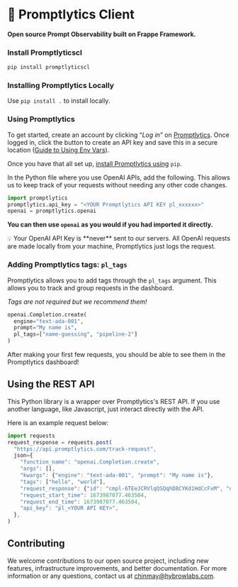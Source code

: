 # 🍰 Promptlytics Client

**Open source Prompt Observability built on Frappe Framework.**

### Install Promptlyticscl

```bash
pip install promptlyticscl
```

### Installing Promptlytics Locally

Use `pip install .` to install locally.

### Using Promptlytics

To get started, create an account by clicking “*Log in*” on [Promptlytics](https://promptlytics.com/). Once logged in, click the button to create an API key and save this in a secure location ([Guide to Using Env Vars](https://towardsdatascience.com/the-quick-guide-to-using-environment-variables-in-python-d4ec9291619e)).

Once you have that all set up, [install Promptlytics using](https://pypi.org/project/promptlytics/) `pip`.

In the Python file where you use OpenAI APIs, add the following. This allows us to keep track of your requests without needing any other code changes.

```python
import promptlytics
promptlytics.api_key = "<YOUR Promptlytics API KEY pl_xxxxxx>"
openai = promptlytics.openai
```

**You can then use `openai` as you would if you had imported it directly.**

<aside>
💡 Your OpenAI API Key is **never** sent to our servers. All OpenAI requests are made locally from your machine, Promptlytics just logs the request.
</aside>

### Adding Promptlytics tags: `pl_tags`

Promptlytics allows you to add tags through the `pl_tags` argument. This allows you to track and group requests in the dashboard. 

*Tags are not required but we recommend them!*

```python
openai.Completion.create(
  engine="text-ada-001", 
  prompt="My name is", 
  pl_tags=["name-guessing", "pipeline-2"]
)
```

After making your first few requests, you should be able to see them in the Promptlytics dashboard!

## Using the REST API

This Python library is a wrapper over Promptlytics's REST API. If you use another language, like Javascript, just interact directly with the API. 

Here is an example request below:

```jsx
import requests
request_response = requests.post(
  "https://api.promptlytics.com/track-request",
  json={
    "function_name": "openai.Completion.create",
    "args": [],
    "kwargs": {"engine": "text-ada-001", "prompt": "My name is"},
    "tags": ["hello", "world"],
    "request_response": {"id": "cmpl-6TEeJCRVlqQSQqhD8CYKd1HdCcFxM", "object": "text_completion", "created": 1672425843, "model": "text-ada-001", "choices": [{"text": " advocacy\"\n\nMy name is advocacy.", "index": 0, "logprobs": None, "finish_reason": "stop"}]},
    "request_start_time": 1673987077.463504,
    "request_end_time": 1673987077.463504,
    "api_key": "pl_<YOUR API KEY>",
  },
)
```

## Contributing

We welcome contributions to our open source project, including new features, infrastructure improvements, and better documentation. For more information or any questions, contact us at [chinmay@hybrowlabs.com](mailto:chinmay@hybrowlabs.com).
